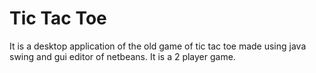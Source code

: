 # Tic Tac Toe

It is a desktop application of the old game of tic tac toe 
made using java swing and gui editor of netbeans.
It is a 2 player game.
